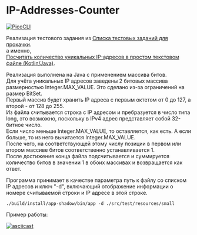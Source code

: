 # IP-Addresses-Counter

 [![PicoCLI](https://img.shields.io/badge/PicoCLI-4.7.5-green.svg)](https://github.com/remkop/picocli)

Реализация тестового задания из [Списка тестовых заданий для прокачки](https://github.com/Hexlet/ru-test-assignments).  
а именно,  
[Посчитать количество уникальных IP-адресов в простом текстовом файле (Kotlin/Java)](https://github.com/Ecwid/new-job/blob/master/IP-Addr-Counter.md).

Реализация выполнена на Java с применением массива битов.  
Для учёта уникальных IP адресов заведены 2 битовых массива размерностью Integer.MAX_VALUE. Это сделано из-за ограничений на размер BitSet.  
Первый массив будет хранить IP адреса с первым октетом от 0 до 127, а второй - от 128 до 255.  
Из файла считывается строка с IP адресом и пребразуется в число типа long, это возможно, поскольку в IPv4 адрес представляет собой 32-битное число.  
Если число меньше Integer.MAX_VALUE, то оставляется, как есть. А если больше, то из него вычитается Integer.MAX_VALUE.  
После чего, на соответствующей этому числу позиции в первом или втором массиве битов соответственно устанавливается 1.  
После достижения конца файла подсчитывается и суммируется количество битов в значении 1 в обоих массивах и возвращается как ответ.  

Программа принимает в качестве параметра путь к файлу со списком IP адресов и ключ "-d", включающий отображение информации о номере считываемой строки и IP адресе в этой строке.  

```
./build/install/app-shadow/bin/app -d ./src/test/resources/small
```

Пример работы:  

[![asciicast](https://asciinema.org/a/xVd5egkriWnoasRwT9Mj2uahD.svg)](https://asciinema.org/a/xVd5egkriWnoasRwT9Mj2uahD)
